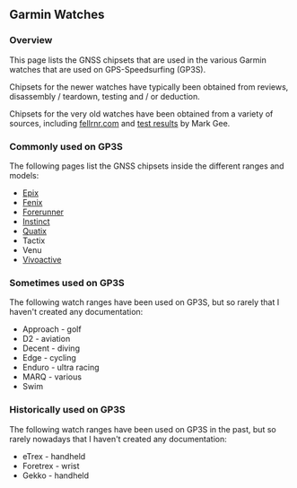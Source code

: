 ## Garmin Watches

### Overview

This page lists the GNSS chipsets that are used in the various Garmin watches that are used on GPS-Speedsurfing (GP3S).

Chipsets for the newer watches have typically been obtained from reviews, disassembly / teardown, testing and / or deduction.

Chipsets for the very old watches have been obtained from a variety of sources, including [fellrnr.com](https://fellrnr.com/wiki/GPS_Accuracy-summary) and [test results](https://www.dropbox.com/sh/psdyxm93y2m12j3/AABNlbBRsF2E3edvzqnnMPC4a?dl=0&preview=Test+Results+-+All+Watches.xlsx) by Mark Gee.



### Commonly used on GP3S

The following pages list the GNSS chipsets inside the different ranges and models:

- [Epix](epix.md)
- [Fenix](fenix.md)
- [Forerunner](forerunner.md)
- [Instinct](instinct.md)
- [Quatix](quatix.md)
- Tactix
- Venu
- [Vivoactive](vivoactive.md)



### Sometimes used on GP3S

The following watch ranges have been used on GP3S, but so rarely that I haven't created any documentation:

- Approach - golf
- D2 - aviation
- Decent - diving
- Edge - cycling
- Enduro - ultra racing
- MARQ - various
- Swim



### Historically used on GP3S

The following watch ranges have been used on GP3S in the past, but so rarely nowadays that I haven't created any documentation:

- eTrex - handheld
- Foretrex - wrist
- Gekko - handheld
